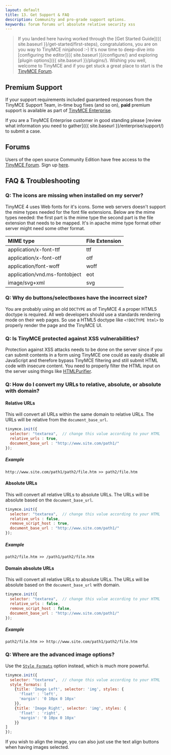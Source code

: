```yaml
---
layout: default
title: 13. Get Support & FAQ
description: Community and pro-grade support options.
keywords: forum forums url absolute relative security xss
---
```


> If you landed here having worked through the [Get Started Guide]({{ site.baseurl }}/get-started/first-steps), congratulations, you are on you way to TinyMCE ninjahood :-) It's now time to deep-dive into [configuring the editor]({{ site.baseurl }}/configure/) and exploring [plugin options]({{ site.baseurl }}/plugins/). Wishing you well, welcome to TinyMCE and if you get stuck a great place to start is the [TinyMCE Forum](http://www.tinymce.com/forum/).


## Premium Support
If your support requirements included guaranteed responses from the TinyMCE Support Team, in-time bug fixes (and so on), **paid** premium support is available as part of [TinyMCE Enterprise](http://beta.tinymce.com/pricing/).

If you are a TinyMCE Enterprise customer in good standing please [review what information you need to gather]({{ site.baseurl }}/enterprise/support/) to submit a case.


## Forums
Users of the open source Community Edition have free access to the [TinyMCE Forum](http://www.tinymce.com/forum/). Sign up [here](http://www.tinymce.com/forum/register.php).


## FAQ & Troubleshooting

### Q: The icons are missing when installed on my server?

TinyMCE 4 uses Web fonts for it's icons. Some web servers doesn't support the mime types needed for the font file extensions. Below are the mime types needed: the first part is the mime type the second part is the file extension that needs to be mapped. It's in apache mime type format other server might need some other format.

| MIME type                     | File Extension |
|:------------------------------|:---------------|
| application/x-font-ttf        | ttf  |
| application/x-font-otf        | otf  |
| application/font-woff         | woff |
| application/vnd.ms-fontobject | eot  |
| image/svg+xml                 | svg  |



### Q: Why do buttons/selectboxes have the incorrect size?

You are probably using an old `DOCTYPE` as of TinyMCE 4 a proper HTML5 doctype is required. All web developers should use a standards rendering mode on their web pages. So use a HTML5 doctype like `<!DOCTYPE html>` to properly render the page and the TinyMCE UI.

### Q: Is TinyMCE protected against XSS vulnerabilities?

Protection against XSS attacks needs to be done on the server since if you can submit contents in a form using TinyMCE one could as easily disable all JavaScript and therefore bypass TinyMCE filtering and still submit HTML code with insecure content. You need to properly filter the HTML input on the server using things like [HTMLPurifier](http://htmlpurifier.org/).

### Q: How do I convert my URLs to relative, absolute, or absolute with domain?

#### Relative URLs

This will convert all URLs within the same domain to relative URLs. The URLs will be relative from the `document_base_url`.

```js
tinymce.init({
  selector: "textarea",  // change this value according to your HTML
  relative_urls : true,
  document_base_url : "http://www.site.com/path1/"
});
```

##### Example

`http://www.site.com/path1/path2/file.htm >> path2/file.htm`

#### Absolute URLs

This will convert all relative URLs to absolute URLs. The URLs will be absolute based on the `document_base_url`.

```js
tinymce.init({
  selector: "textarea",  // change this value according to your HTML
  relative_urls : false,
  remove_script_host : true,
  document_base_url : "http://www.site.com/path1/"
});
```

##### Example

`path2/file.htm >> /path1/path2/file.htm`

#### Domain absolute URLs

This will convert all relative URLs to absolute URLs. The URLs will be absolute based on the `document_base_url` with domain.

```js
tinymce.init({
  selector: "textarea",  // change this value according to your HTML
  relative_urls : false,
  remove_script_host : false,
  document_base_url : "http://www.site.com/path1/"
});
```

##### Example

`path2/file.htm >> http://www.site.com/path1/path2/file.htm`

### Q: Where are the advanced image options?

Use the [`Style Formats`](/configure/content-filtering/#style_formats) option instead, which is much more powerful.

```js
tinymce.init({
  selector: "textarea",  // change this value according to your HTML
  style_formats: [
    {title: 'Image Left', selector: 'img', styles: {
      'float' : 'left',
      'margin': '0 10px 0 10px'
    }},
    {title: 'Image Right', selector: 'img', styles: {
      'float' : 'right',
      'margin': '0 10px 0 10px'
    }}
]
});
```

If you wish to align the image, you can also just use the text align buttons when having images selected.

